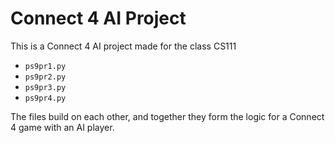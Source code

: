 # Connect 4 AI Project

This is a Connect 4 AI project made for the class CS111

- `ps9pr1.py` 
- `ps9pr2.py` 
- `ps9pr3.py` 
- `ps9pr4.py` 

The files build on each other, and together they form the logic for a Connect 4 game with an AI player.
